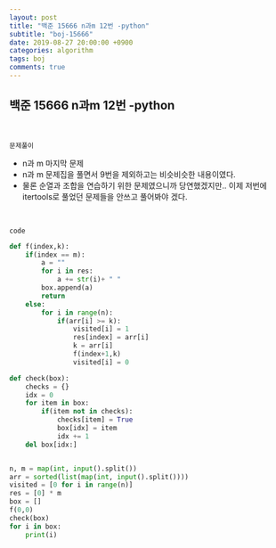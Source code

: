 ```yaml
---
layout: post
title: "백준 15666 n과m 12번 -python"
subtitle: "boj-15666"
date: 2019-08-27 20:00:00 +0900
categories: algorithm
tags: boj
comments: true
---
```


## 백준 15666 n과m 12번 -python

<br>

`문제풀이`

- n과 m 마지막 문제
- n과 m 문제집을 풀면서 9번을 제외하고는 비슷비슷한 내용이였다.
- 물론 순열과 조합을 연습하기 위한 문제였으니까 당연했겠지만.. 이제 저번에 itertools로 풀었던 문제들을 안쓰고 풀어봐야 겠다.

<br>

`code`

```python
def f(index,k):
    if(index == m):
        a = ""
        for i in res:
            a += str(i)+ " "
        box.append(a)
        return
    else:
        for i in range(n):
            if(arr[i] >= k):   
                visited[i] = 1
                res[index] = arr[i]
                k = arr[i]
                f(index+1,k)
                visited[i] = 0

def check(box):
    checks = {}
    idx = 0
    for item in box:
        if(item not in checks):
            checks[item] = True
            box[idx] = item
            idx += 1
    del box[idx:]


n, m = map(int, input().split())
arr = sorted(list(map(int, input().split())))
visited = [0 for i in range(n)]
res = [0] * m
box = []
f(0,0)
check(box)
for i in box:
    print(i)
```